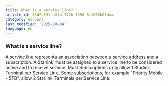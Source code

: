 ```yaml
---
title: What is a service line?
article_id: 73d2cf51-aff4-772b-1358-6f1602b08dac
category: Account
last_modified: '2025-04-04'
language: en
---
```


### What is a service line? 
A service line represents an association between a service address and a subscription. A Starlink must be assigned to a service line to be considered active and to receive service.
Most Subscriptions only allow 1 Starlink Terminal per Service Line. Some subscriptions, for example "Priority Mobile - 5TB", allow 2 Starlink Terminals per Service Line.